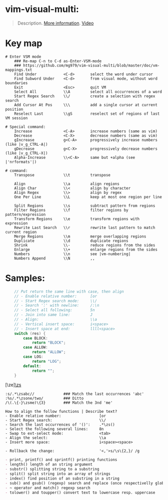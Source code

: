 # vim-visual-multi:

> Description.
> [More information](https://github.com/mg979/vim-visual-multi/).
> [Video](https://www.youtube.com/watch?v=N-X_zjU5INs)

# Key map

    # Enter VSM mode
        ### Re-map C-n to C-d as-Enter-VSM-mode
        ### https://github.com/mg979/vim-visual-multi/blob/master/doc/vm-mappings.txt
        Find Under            <C-d>       select the word under cursor
        Find Subword Under    <C-d>       from visual mode, without word boundaries
        Exit                  <Esc>       quit VM
        Select All            \\A         select all occurrences of a word
        Start Regex Search    \\/         create a selection with regex search
        Add Cursor At Pos     \\\         add a single cursor at current position
        Reselect Last         \\gS        reselect set of regions of last VM session

    # Special command:
        Increase              <C-A>       increase numbers (same as vim)
        Decrease              <C-X>       decrease numbers (same as vim)
        gIncrease             g<C-A>      progressively increase numbers (like |v_g_CTRL-A|)
        gDecrease             g<C-X>      progressively decrease numbers (like |v_g_CTRL-X|)
        Alpha-Increase        \\<C-A>     same but +alpha (see |'nrformats'|)

    # command:
        Transpose             \\t         transpose

        Align                 \\a         align regions
        Align Char            \\<         align by character
        Align Regex           \\>         align by regex
        One Per Line          \\L         keep at most one region per line

        Split Regions         \\s         subtract pattern from regions
        Filter Regions        \\f         filter regions by pattern/expression
        Transform Regions     \\e         transform regions with expression
        Rewrite Last Search   \\r         rewrite last pattern to match current region
        Merge Regions         \\m         merge overlapping regions
        Duplicate             \\d         duplicate regions
        Shrink                \\-         reduce regions from the sides
        Enlarge               \\+         enlarge regions from the sides
        Numbers               \\n         see |vm-numbering|
        Numbers Append        \\N         ,,

# Samples:

```c
    // Put return the same line with case, then align
    // - Enable relative number:      [or
    // - Start Regex search mode:     \\/
    // - Search ':' with newline:     /:\n
    // - Select all following:        5n
    // - Join into same line:         J
    // - Align:                       \\a
    // - Vertical insert space:       i<space>
    // - Insert space at end:         llll<space>
	switch (res) {
		case BLOCK:
			return "BLOCK";
		case ALLOW:
			return "ALLOW";
		case LOG:
			return "LOG";
		default:
			return "";
	}
```

[\ze][\zs](https://vimdoc.sourceforge.net/htmldoc/pattern.html#/%5Czs)

    :s/.*\zsabc//             ### Match the last occurrences 'abc'
    :%s/.*\zsone/two/         ### Ditto
    /\(.\{-}\zsme)\{3}        ### Match the 3nd 'me'

    How to align the follow functions | Describe text?
    - Enable relative number:                 [or
    - Start Regex search:                     \\/
    - Search the last occurrences of '()':    .*\zs()
    - Select the following several lines:     8n
    - Swap to ext-select mode:                <tab>
    - Align the select:                       \\a
    - Insert more space:                      i<space><space>

    - Rollback the change:                    '<,'>s/\s\{2,}/ /g
```md
- print, printf() and sprintf() printing functions
- length() length of an string argument
- substr() splitting string to a substring
- split() split string into an array of strings
- index() find position of an substring in a string
- sub() and gsub() (regexp) search and replace (once respectivelly globally)
- ~ operator and match() regexp search
- tolower() and toupper() convert text to lowercase resp. uppercase
```
